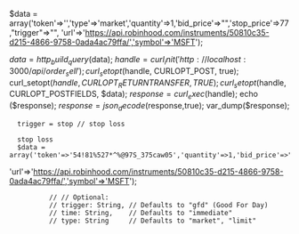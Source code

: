 $data = array('token'=>'','type'=>'market','quantity'=>1,'bid_price'=>"",'stop_price'=>77,"trigger"=>"",
'url'=>'https://api.robinhood.com/instruments/50810c35-d215-4866-9758-0ada4ac79ffa/','symbol'=>'MSFT');

$data = http_build_query($data);
      $handle = curl_init('http://localhost:3000/api/order_sell');
      curl_setopt($handle, CURLOPT_POST, true);
      curl_setopt($handle, CURLOPT_RETURNTRANSFER, TRUE);
      curl_setopt($handle, CURLOPT_POSTFIELDS, $data);
      $response = curl_exec($handle);
      echo ($response);
      $response = json_decode($response,true);
	  var_dump($response);






	  trigger = stop // stop loss

	  stop loss 
	  $data = array('token'=>'54!81%527*^%@97S_375caw05','quantity'=>1,'bid_price'=>"",'stop_price'=>80,
'url'=>'https://api.robinhood.com/instruments/50810c35-d215-4866-9758-0ada4ac79ffa/','symbol'=>'MSFT');


              // // Optional:
              // trigger: String, // Defaults to "gfd" (Good For Day)
              // time: String,    // Defaults to "immediate"
              // type: String     // Defaults to "market", "limit"